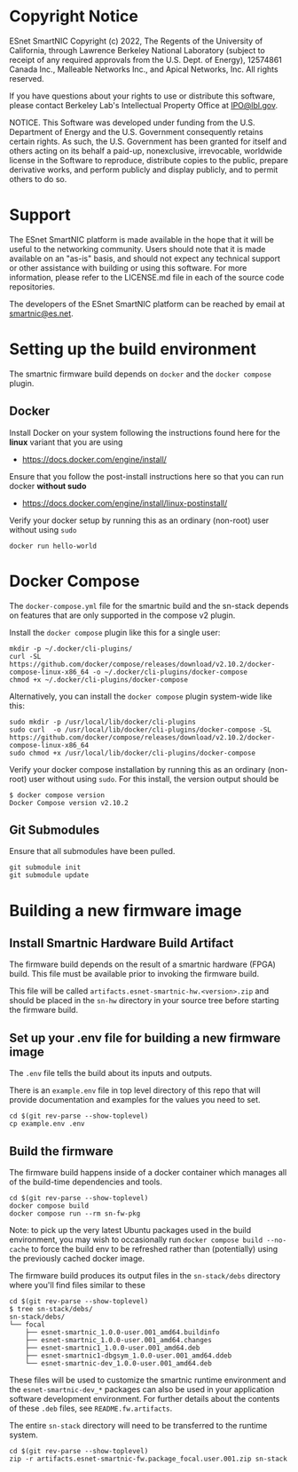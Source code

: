 # Copyright Notice

ESnet SmartNIC Copyright (c) 2022, The Regents of the University of
California, through Lawrence Berkeley National Laboratory (subject to
receipt of any required approvals from the U.S. Dept. of Energy),
12574861 Canada Inc., Malleable Networks Inc., and Apical Networks, Inc.
All rights reserved.

If you have questions about your rights to use or distribute this software,
please contact Berkeley Lab's Intellectual Property Office at
IPO@lbl.gov.

NOTICE.  This Software was developed under funding from the U.S. Department
of Energy and the U.S. Government consequently retains certain rights.  As
such, the U.S. Government has been granted for itself and others acting on
its behalf a paid-up, nonexclusive, irrevocable, worldwide license in the
Software to reproduce, distribute copies to the public, prepare derivative
works, and perform publicly and display publicly, and to permit others to do so.


# Support

The ESnet SmartNIC platform is made available in the hope that it will
be useful to the networking community. Users should note that it is
made available on an "as-is" basis, and should not expect any
technical support or other assistance with building or using this
software. For more information, please refer to the LICENSE.md file in
each of the source code repositories.

The developers of the ESnet SmartNIC platform can be reached by email
at smartnic@es.net.


Setting up the build environment
================================

The smartnic firmware build depends on `docker` and the `docker compose` plugin.

Docker
------

Install Docker on your system following the instructions found here for the **linux** variant that you are using
* https://docs.docker.com/engine/install/

Ensure that you follow the post-install instructions here so that you can run docker **without sudo**
* https://docs.docker.com/engine/install/linux-postinstall/

Verify your docker setup by running this as an ordinary (non-root) user without using `sudo`
```
docker run hello-world
```

Docker Compose
==============

The `docker-compose.yml` file for the smartnic build and the sn-stack depends on features that are only supported in the compose v2 plugin.

Install the `docker compose` plugin like this for a single user:

```
mkdir -p ~/.docker/cli-plugins/
curl -SL https://github.com/docker/compose/releases/download/v2.10.2/docker-compose-linux-x86_64 -o ~/.docker/cli-plugins/docker-compose
chmod +x ~/.docker/cli-plugins/docker-compose
```

Alternatively, you can install the `docker compose` plugin system-wide like this:
```
sudo mkdir -p /usr/local/lib/docker/cli-plugins
sudo curl  -o /usr/local/lib/docker/cli-plugins/docker-compose -SL https://github.com/docker/compose/releases/download/v2.10.2/docker-compose-linux-x86_64
sudo chmod +x /usr/local/lib/docker/cli-plugins/docker-compose
```

Verify your docker compose installation by running this as an ordinary (non-root) user without using `sudo`.  For this install, the version output should be
```
$ docker compose version
Docker Compose version v2.10.2
```

Git Submodules
--------------
Ensure that all submodules have been pulled.

```
git submodule init
git submodule update
```

Building a new firmware image
=============================


Install Smartnic Hardware Build Artifact
----------------------------------------

The firmware build depends on the result of a smartnic hardware (FPGA) build.  This file must be available prior to invoking the firmware build.

This file will be called `artifacts.esnet-smartnic-hw.<version>.zip` and should be placed in the `sn-hw` directory in your source tree before starting the firmware build.

Set up your .env file for building a new firmware image
-------------------------------------------------------

The `.env` file tells the build about its inputs and outputs.

There is an `example.env` file in top level directory of this repo that will provide documentation and examples for the values you need to set.

```
cd $(git rev-parse --show-toplevel)
cp example.env .env
```

Build the firmware
------------------

The firmware build happens inside of a docker container which manages all of the build-time dependencies and tools.

```
cd $(git rev-parse --show-toplevel)
docker compose build
docker compose run --rm sn-fw-pkg
```

Note: to pick up the very latest Ubuntu packages used in the build environment, you may wish to occasionally run `docker compose build --no-cache` to force the build env to be refreshed rather than (potentially) using the previously cached docker image.

The firmware build produces its output files in the `sn-stack/debs` directory where you'll find files similar to these
```
cd $(git rev-parse --show-toplevel)
$ tree sn-stack/debs/
sn-stack/debs/
└── focal
    ├── esnet-smartnic_1.0.0-user.001_amd64.buildinfo
    ├── esnet-smartnic_1.0.0-user.001_amd64.changes
    ├── esnet-smartnic1_1.0.0-user.001_amd64.deb
    ├── esnet-smartnic1-dbgsym_1.0.0-user.001_amd64.ddeb
    └── esnet-smartnic-dev_1.0.0-user.001_amd64.deb
```

These files will be used to customize the smartnic runtime environment and the `esnet-smartnic-dev_*` packages can also be used in your application software development environment.  For further details about the contents of these `.deb` files, see `README.fw.artifacts`.

The entire `sn-stack` directory will need to be transferred to the runtime system.

```
cd $(git rev-parse --show-toplevel)
zip -r artifacts.esnet-smartnic-fw.package_focal.user.001.zip sn-stack
```
